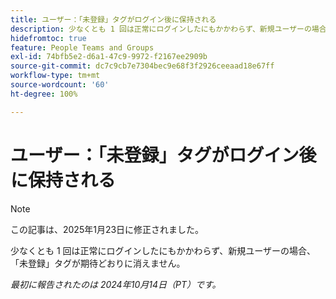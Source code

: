 ```yaml
---
title: ユーザー：「未登録」タグがログイン後に保持される
description: 少なくとも 1 回は正常にログインしたにもかかわらず、新規ユーザーの場合、「未登録」タグが期待どおりに消えません。
hidefromtoc: true
feature: People Teams and Groups
exl-id: 74bfb5e2-d6a1-47c9-9972-f2167ee2909b
source-git-commit: dc7c9cb7e7304bec9e68f3f2926ceeaad18e67ff
workflow-type: tm+mt
source-wordcount: '60'
ht-degree: 100%

---
```


# ユーザー：「未登録」タグがログイン後に保持される

>[!NOTE]
>
>この記事は、2025年1月23日に修正されました。

少なくとも 1 回は正常にログインしたにもかかわらず、新規ユーザーの場合、「未登録」タグが期待どおりに消えません。

_最初に報告されたのは 2024年10月14日（PT）です。_
